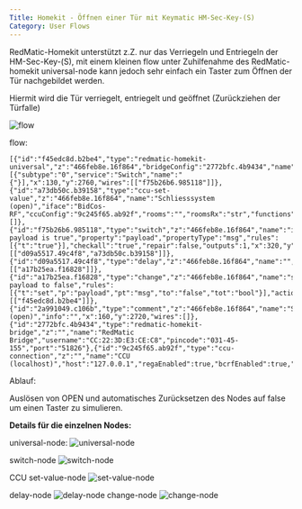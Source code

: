 ```yaml
---
Title: Homekit - Öffnen einer Tür mit Keymatic HM-Sec-Key-(S)
Category: User Flows
---
```


RedMatic-Homekit unterstützt z.Z. nur das Verriegeln und Entriegeln der HM-Sec-Key-(S),
mit einem kleinen flow unter Zuhilfenahme des RedMatic-homekit universal-node kann jedoch sehr einfach ein Taster zum Öffnen der Tür nachgebildet werden.

Hiermit wird die Tür verriegelt, entriegelt und geöffnet (Zurückziehen der Türfalle)


![flow](https://github.com/holgerimbery/environment/raw/master/flow.png)

flow: 
```
[{"id":"f45edc8d.b2be4","type":"redmatic-homekit-universal","z":"466feb8e.16f864","bridgeConfig":"2772bfc.4b9434","name":"Tueröffner","services":[{"subtype":"0","service":"Switch","name":"{"}],"x":130,"y":2760,"wires":[["f75b26b6.985118"]]},{"id":"a73db50c.b39158","type":"ccu-set-value","z":"466feb8e.16f864","name":"Schliesssystem (open)","iface":"BidCos-RF","ccuConfig":"9c245f65.ab92f","rooms":"","roomsRx":"str","functions":"","functionsRx":"str","device":"","deviceRx":"str","deviceName":"","deviceNameRx":"str","deviceType":"","deviceTypeRx":"str","channel":"","channelRx":"str","channelName":"Schliesssystem","channelNameRx":"str","channelType":"","channelTypeRx":"str","datapoint":"OPEN","datapointRx":"str","delay":"500","x":600,"y":2760,"wires":[]},{"id":"f75b26b6.985118","type":"switch","z":"466feb8e.16f864","name":"if payload is true","property":"payload","propertyType":"msg","rules":[{"t":"true"}],"checkall":"true","repair":false,"outputs":1,"x":320,"y":2760,"wires":[["d09a5517.49c4f8","a73db50c.b39158"]]},{"id":"d09a5517.49c4f8","type":"delay","z":"466feb8e.16f864","name":"","pauseType":"delay","timeout":"250","timeoutUnits":"milliseconds","rate":"1","nbRateUnits":"1","rateUnits":"second","randomFirst":"1","randomLast":"5","randomUnits":"seconds","drop":false,"x":490,"y":2900,"wires":[["a17b25ea.f16828"]]},{"id":"a17b25ea.f16828","type":"change","z":"466feb8e.16f864","name":"set payload to false","rules":[{"t":"set","p":"payload","pt":"msg","to":"false","tot":"bool"}],"action":"","property":"","from":"","to":"","reg":false,"x":690,"y":2900,"wires":[["f45edc8d.b2be4"]]},{"id":"2a991049.c106b","type":"comment","z":"466feb8e.16f864","name":"Schliesssystem (open)","info":"","x":160,"y":2720,"wires":[]},{"id":"2772bfc.4b9434","type":"redmatic-homekit-bridge","z":"","name":"RedMatic Bridge","username":"CC:22:3D:E3:CE:C8","pincode":"031-45-155","port":"51826"},{"id":"9c245f65.ab92f","type":"ccu-connection","z":"","name":"CCU (localhost)","host":"127.0.0.1","regaEnabled":true,"bcrfEnabled":true,"iprfEnabled":true,"virtEnabled":true,"bcwiEnabled":false,"cuxdEnabled":true,"regaPoll":true,"regaInterval":"30","rpcPingTimeout":"60","rpcInitAddress":"127.0.0.1","rpcServerHost":"0.0.0.0","rpcBinPort":"2068","rpcXmlPort":"2069","contextStore":""}]
```

Ablauf:

Auslösen von OPEN und automatisches Zurücksetzen des Nodes auf false um einen Taster zu simulieren.

**Details für die einzelnen Nodes:**

universal-node:
![universal-node](https://github.com/holgerimbery/environment/raw/master/universal-node.png)

switch-node
![switch-node](https://github.com/holgerimbery/environment/raw/master/switch-node.png)

CCU set-value-node
![set-value-node](https://github.com/holgerimbery/environment/raw/master/set-value-node.png)

delay-node
![delay-node](https://github.com/holgerimbery/environment/raw/master/delay-node.png)
change-node
![change-node](https://github.com/holgerimbery/environment/raw/master/change-node.png)

